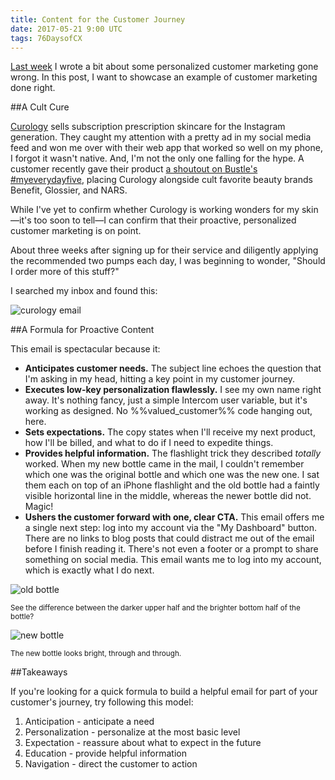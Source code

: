 ```yaml
---
title: Content for the Customer Journey
date: 2017-05-21 9:00 UTC
tags: 76DaysofCX
---
```


[Last week](/blog/personalizationstation/) I wrote a bit about some personalized customer marketing gone wrong. In this post, I want to showcase an example of customer marketing done right.

##A Cult Cure

[Curology](https://curology.com/) sells subscription prescription skincare for the Instagram generation. They caught my attention with a pretty ad in my social media feed and won me over with their web app that worked so well on my phone, I forgot it wasn't native. And, I'm not the only one falling for the hype. A customer recently gave their product [a shoutout on Bustle's #myeverydayfive](https://www.bustle.com/p/18-people-share-the-5-beauty-products-they-use-every-single-day-51396), placing Curology alongside cult favorite beauty brands Benefit, Glossier, and NARS. 

While I've yet to confirm whether Curology is working wonders for my skin—it's too soon to tell—I can confirm that their proactive, personalized customer marketing is on point. 

About three weeks after signing up for their service and diligently applying the recommended two pumps each day, I was beginning to wonder, "Should I order more of this stuff?" 

I searched my inbox and found this:

![curology email](/img/Curology.png)

##A Formula for Proactive Content

This email is spectacular because it:

* **Anticipates customer needs.** The subject line echoes the question that I'm asking in my head, hitting a key point in my customer journey.
* **Executes low-key personalization flawlessly.** I see my own name right away. It's nothing fancy, just a simple Intercom user variable, but it's working as designed. No %%valued_customer%% code hanging out, here.
* **Sets expectations.** The copy states when I'll receive my next product, how I'll be billed, and what to do if I need to expedite things.
* **Provides helpful information.** The flashlight trick they described _totally_ worked. When my new bottle came in the mail, I couldn't remember which one was the original bottle and which one was the new one. I sat them each on top of an iPhone flashlight and the old bottle had a faintly visible horizontal line in the middle, whereas the newer bottle did not. Magic!
* **Ushers the customer forward with one, clear CTA.** This email offers me a single next step: log into my account via the "My Dashboard" button. There are no links to blog posts that could distract me out of the email before I finish reading it. There's not even a footer or a prompt to share something on social media. This email wants me to log into my account, which is exactly what I do next.

![old bottle](/img/oldbottle.JPG)

<sup>See the difference between the darker upper half and the brighter bottom half of the bottle?</sup>

![new bottle](/img/newbottle.JPG)

<sup>The new bottle looks bright, through and through.</sup>

##Takeaways

If you're looking for a quick formula to build a helpful email for part of your customer's journey, try following this model:

1. Anticipation - anticipate a need
2. Personalization - personalize at the most basic level
3. Expectation - reassure about what to expect in the future
4. Education - provide helpful information
5. Navigation - direct the customer to action








